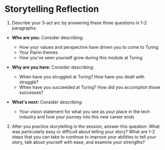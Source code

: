 # Storytelling Reflection 

1. Describe your 3-act arc by answering these three questions in 1-2 paragraphs: 
* **Who are you:** Consider describing:
  * How your values and perspective have driven you to come to Turing
  * Your Pairin themes
  * How you've seen yourself grow during this module at Turing 

* **Why are you here:** Consider describing:
  * When have you struggled at Turing? How have you dealt with struggle? 
  * When have you succeeded at Turing? How did you accomplish those successes?

* **What's next:** Consider describing:
  * Your vision statement for what you see as your place in the tech industry and how your journey into this new career ends

2. After you practice storytelling in the session, answer this question: What was particularly easy or difficult about telling your story? What are 1-2 steps that you can take to continue to improve your abilities to tell your story, talk about yourself with ease, and examine your strengths?
